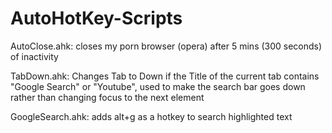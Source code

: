 # AutoHotKey-Scripts
AutoClose.ahk: closes my porn browser (opera) after 5 mins (300 seconds) of inactivity

TabDown.ahk: Changes Tab to Down if the Title of the current tab contains "Google Search" or "Youtube", used to make the search bar goes down rather than changing focus to the next element

GoogleSearch.ahk: adds alt+g as a hotkey to search highlighted text
